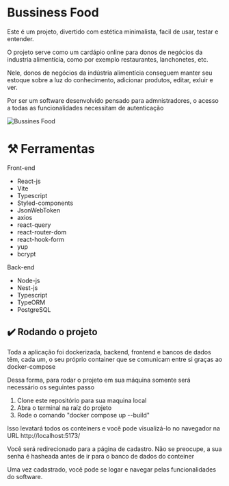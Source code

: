<h1>Bussiness Food</h1>
<p>Este é um projeto, divertido com estética minimalista, facil de usar, testar e entender.</p>
<p>O projeto serve como um cardápio online para donos de negócios da industria alimentícia, como por exemplo restaurantes, lanchonetes, etc.</p>
<p> Nele, donos de negócios da indústria alimentícia conseguem manter seu estoque sobre a luz do conhecimento, adicionar produtos, editar, exluir e ver.</p>
<p>Por ser um software desenvolvido pensado para admnistradores, o acesso a todas as funcionalidades necessitam de autenticação</p>

![Bussines Food](https://github.com/Pedro26fer/menu_online/assets/98784118/3ef4355f-cba8-4248-8555-a0eac9a5a5eb)

<h1>⚒️ Ferramentas</h1>
<p>Front-end</p>
<ul>
  <li>React-js</li>
  <li>Vite</li>
  <li>Typescript</li>
  <li>Styled-components</li>
  <li>JsonWebToken</li>
  <li>axios</li>
  <li>react-query</li>
  <li>react-router-dom</li>
  <li>react-hook-form</li>
  <li>yup</li>
  <li>bcrypt</li>
</ul>
<p>Back-end</p>
<ul>
  <li>Node-js</li>
  <li>Nest-js</li>
  <li>Typescript</li>
  <li>TypeORM</li>
  <li>PostgreSQL</li>
</ul>

<h2>✔️ Rodando o projeto</h2>
<p>Toda a aplicação foi dockerizada, backend, frontend e bancos de dados têm, cada um, o seu próprio container que se comunicam entre si graças ao docker-compose</p>
<p>Dessa forma, para rodar o projeto em sua máquina somente será necessário os seguintes passo</p>
<ol>
  <li>Clone este repositório para sua maquina local</li>
  <li>Abra o terminal na raíz do projeto</li>
  <li>Rode o comando "docker compose up --build"</li>
</ol>
<p>Isso levatará todos os conteiners e você pode visualizá-lo no navegador na URL http://localhost:5173/</p>

<p>Você será redirecionado para a página de cadastro. Não se preocupe, a sua senha é hasheada antes de ir para o banco de dados do conteiner</p>
<p>Uma vez cadastrado, você pode se logar e navegar pelas funcionalidades do software.</p>


